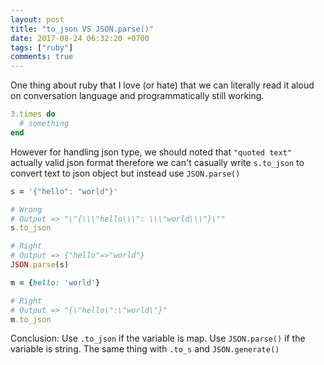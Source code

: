 ```yaml
---
layout: post
title: "to_json VS JSON.parse()"
date: 2017-08-24 06:32:20 +0700
tags: ["ruby"]
comments: true
---
```

One thing about ruby that I love (or hate) that we can literally read it aloud on conversation language and programmatically still working.
```ruby
3.times do
  # something
end
```

However for handling json type, we should noted that `"quoted text"` actually valid json format therefore we can't casually write `s.to_json` to convert text to json object but instead use `JSON.parse()`

```ruby
s = '{"hello": "world"}'

# Wrong
# Output => "\"{\\\"hello\\\": \\\"world\\\"}\""
s.to_json

# Right
# Output => {"hello"=>"world"}
JSON.parse(s)

m = {hello: 'world'}

# Right
# Output => "{\"hello\":\"world\"}"
m.to_json

```

Conclusion: Use `.to_json` if the variable is map. Use `JSON.parse()` if the variable is string. The same thing with `.to_s` and `JSON.generate()`
